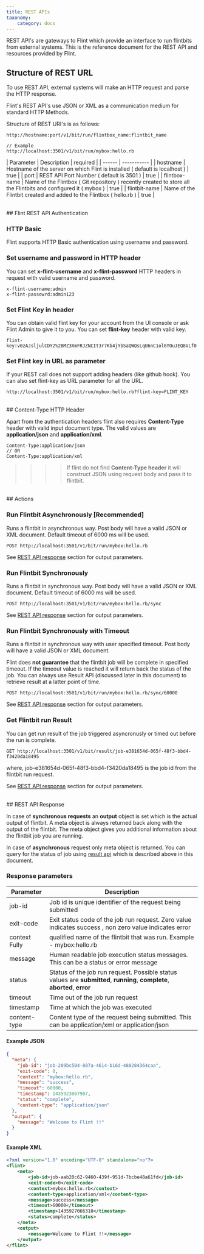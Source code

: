 ```yaml
---
title: REST APIs
taxonomy:
    category: docs
---
```


REST API's are gateways to Flint which provide an interface to run flintbits from external systems.
This is the reference document for the REST API and resources provided by Flint.

## Structure of REST URL

To use REST API, external systems will make an HTTP request and parse the HTTP response.

Flint's REST API's use JSON or XML as a communication medium for standard HTTP Methods.

Structure of REST URI's is as follows:

``` http
http://hostname:port/v1/bit/run/flintbox_name:flintbit_name

// Example
http://localhost:3501/v1/bit/run/mybox:hello.rb

```
| Parameter | Description | required |
| ------ | ----------- |
| hostname | Hostname of the server on which Flint is installed ( default is localhost ) | true |
| port | REST API Port Number ( default is 3501 ) | true |
| flintbox-name | Name of the Flintbox ( Git repository ) recently created to store all the Flintbits and configured it ( mybox ) | true |
| flintbit-name | Name of the Flintbit created and added to the Flintbox ( hello.rb ) | true |

<br>
## Flint REST API Authentication

### HTTP Basic

Flint supports HTTP Basic authentication using username and password.

### Set username and password in HTTP header

You can set **x-flint-username** and **x-flint-password** HTTP headers in request with valid username and password.

``` http
x-flint-username:admin
x-flint-passowrd:admin123
```
### Set Flint Key in header

You can obtain valid flint key for your account from the UI console or ask Flint Admin to give it to you.
You can set **flint-key** header with valid key.

``` http
flint-key:v0zAJsljulCDY2%2BMZ3XmFRJZNCIt3r7Kb4jYbSaQWQsLqU6nC1ol6YOuJEQ8VLf0
```

### Set Flint key in URL as parameter
If your REST call does not support adding headers (like github hook). You can also set flint-key as URL parameter for all the URL.

``` http
http://localhost:3501/v1/bit/run/mybox:hello.rb?flint-key=FLINT_KEY
```

<br>
## Content-Type HTTP Header

Apart from the authentication headers flint also requires **Content-Type** header with valid input document type. The valid values are **application/json** and **application/xml**.

``` http
Content-Type:application/json
// OR
Content-Type:application/xml
```
>>>> If flint do not find **Content-Type header** it will construct JSON using request body and pass it to flintbit.

<br>
## Actions

### Run Flintbit Asynchronously [Recommended]

Runs a flintbit in asynchronous way. Post body will have a valid JSON or XML document. Default timeout of 6000 ms will be used.

``` http
POST http://localhost:3501/v1/bit/run/mybox:hello.rb
```
See [REST API response](#rest-api-response) section for output parameters.

### Run Flintbit Synchronously

Runs a flintbit in synchronous way. Post body will have a valid JSON or XML document. Default timeout of 6000 ms will be used.

``` http
POST http://localhost:3501/v1/bit/run/mybox:hello.rb/sync
```
See [REST API response](#rest-api-response) section for output parameters.

### Run Flintbit Synchronously with Timeout

Runs a flintbit in synchronous way with user specified timeout. Post body will have a valid JSON or XML document.

Flint does **not guarantee** that the flintbit job will be complete in specified timeout. If the timeout value is reached it will return back the status of the job. You can always use Result API (discussed later in this document) to retrieve result at a latter point of time.

``` http
POST http://localhost:3501/v1/bit/run/mybox:hello.rb/sync/60000
```
See [REST API response](#rest-api-response) section for output parameters.

### Get Flintbit run Result

You can get run result of the job triggered asyncronusly or timed out before the run is complete.

``` http
GET http://localhost:3501/v1/bit/result/job-e381654d-065f-48f3-bbd4-f3420da18495
```
where, job-e381654d-065f-48f3-bbd4-f3420da18495 is the job id from the flintbit run request.

See [REST API response](#rest-api-response) section for output parameters.

<br>
## REST API Response

In case of **synchronous requests** an **output** object is set which is the actual output of flintbit. A meta object is always returned back along with the output of the flintbit. The meta object gives you additional information about the flintbit job you are running.

In case of **asynchronous** request only meta object is returned. You can query for the status of job using [result api](#get-flintbit-run-result) which is described above in this document.

### Response parameters

| Parameter | Description |
| ------ | ----------- |
| job-id | Job id is unique identifier of the request being submitted |
| exit-code |	Exit status code of the job run request. Zero value indicates success , non zero value indicates error|
| context	Fully | qualified name of the flintbit that was run. Example - mybox:hello.rb |
| message |	Human readable job execution status messages. This can be a status or error message |
| status |	Status of the job run request. Possible status values are **submitted**, **running**, **complete**, **aborted**, **error**
| timeout |	Time out of the job run request
| timestamp |	Time at which the job was executed
| content-type |	Content type of the request being submitted. This can be application/xml or application/json|

#### Example JSON
``` json
{
  "meta": {
    "job-id": "job-209bc504-887a-4614-b16d-480284364caa",
    "exit-code": 0,
    "context": "mybox:hello.rb",
    "message": "success",
    "timeout": 60000,
    "timestamp": 1435923867907,
    "status": "complete",
    "content-type": "application/json"
  },
  "output": {
    "message": "Welcome to Flint !!"
  }
}
```
#### Example XML
``` xml
<?xml version="1.0" encoding="UTF-8" standalone="no"?>
<flint>
    <meta>
        <job-id>job-aab20c62-9460-439f-951d-7bcbe48a61fd</job-id>
        <exit-code>0</exit-code>
        <context>mybox:hello.rb</context>
        <content-type>application/xml</content-type>
        <message>success</message>
        <timeout>60000</timeout>
        <timestamp>1435927066310</timestamp>
        <status>complete</status>
    </meta>
    <output>
        <message>Welcome to Flint !!</message>
    </output>
</flint>
```
